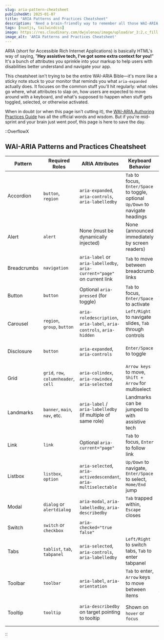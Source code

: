```yaml
---
slug: aria-pattern-cheatsheet
publishedAt: 2025-01-07
title: "ARIA Patterns and Practices Cheatsheet"
description: 'Need a brain-friendly way to remember all those WAI-ARIA doohickeys? Same. This is a quick-hit reference guide for common UI patterns.'
tags: [nuxtjs, tailwindcss]
image: https://res.cloudinary.com/dwjulenau/image/upload/ar_3:2,c_fill,dpr_auto,f_auto,fl_progressive,q_auto/v1745245227/josh-portfolio/assets_task_01jscbab7dekctaz7mx7356yxp_img_0.webp
image_alt: 'ARIA Patterns and Practices Cheatsheet'
---
```

ARIA (short for Accessible Rich Internet Applications) is basically HTML's way of saying, "<strong>Hey assistive tech, I've got some extra context for you!</strong>" It's a bunch of attributes you sprinkle into your markup to help users with disabilities better understand and navigate your app.

This cheatsheet isn't trying to be the entire WAI-ARIA Bible&mdash;it's more like a sticky note stuck to your monitor that reminds you what `aria-expanded` actually does. It focuses on the common stuff you'll hit regularly: what roles go where, what attributes to slap on, how users are expected to move around with a keyboard, and what's supposed to happen when stuff gets toggled, selected, or otherwise activated.

When in doubt (or when this page isn't cutting it), the [WAI-ARIA Authoring Practices Guide](https://www.w3.org/WAI/ARIA/apg/patterns/) has all the official words and wisdom. But if you're mid-sprint and your brain just went poof, this page is here to save the day.

::OverflowX
## WAI-ARIA Patterns and Practices Cheatsheet

| Pattern     | Required Roles                         | ARIA Attributes                                                                 | Keyboard Behavior                                                                                      | Active State Behavior                                                                 |
|-------------|----------------------------------------|----------------------------------------------------------------------------------|---------------------------------------------------------------------------------------------------------|----------------------------------------------------------------------------------------|
| Accordion   | `button`, `region`                     | `aria-expanded`, `aria-controls`, `aria-labelledby`                             | `Tab` to focus, `Enter/Space` to toggle, optional `Up/Down` to navigate headings                        | `aria-expanded="true"` when open                                                      |
| Alert       | `alert`                                | None (must be dynamically injected)                                             | None (announced immediately by screen readers)                                                          | Shown via injection triggers AT announcement                                          |
| Breadcrumbs | `navigation`                           | `aria-label` or `aria-labelledby`, `aria-current="page"` on current link        | `Tab` to move between breadcrumb links                                                                  | `aria-current="page"` marks the active crumb                                          |
| Button      | `button`                               | Optional `aria-pressed` (for toggle)                                            | `Tab` to focus, `Enter/Space` to activate                                                               | `aria-pressed="true"` for toggled buttons                                             |
| Carousel    | `region`, `group`, `button`            | `aria-roledescription`, `aria-label`, `aria-controls`, `aria-hidden`            | `Left/Right` to navigate slides, `Tab` through controls                                                 | Current slide uses `aria-hidden="false"`                                              |
| Disclosure  | `button`                               | `aria-expanded`, `aria-controls`                                                | `Enter/Space` to toggle                                                                                 | `aria-expanded="true"` when content shown                                             |
| Grid        | `grid`, `row`, `columnheader`, `cell`  | `aria-colindex`, `aria-rowindex`, `aria-selected`                               | `Arrow keys` to move, `Shift + Arrow` for multiselect                                                   | `aria-selected="true"` on selected cells                                              |
| Landmarks   | `banner`, `main`, `nav`, etc.          | `aria-label` / `aria-labelledby` (if multiple of same role)                     | Landmarks can be jumped to with assistive tech                                                          | Not applicable                                                                         |
| Link        | `link`                                 | Optional `aria-current="page"`                                                  | `Tab` to focus, `Enter` to follow link                                                                  | `aria-current` identifies current page                                                 |
| Listbox     | `listbox`, `option`                    | `aria-selected`, `aria-activedescendant`, `aria-multiselectable`                | `Up/Down` to navigate, `Enter/Space` to select, `Home/End` jump                                         | Selected option has `aria-selected="true"`                                            |
| Modal       | `dialog` or `alertdialog`              | `aria-modal`, `aria-labelledby`, `aria-describedby`                             | `Tab` trapped within, `Escape` closes                                                                   | Focus must remain inside, `aria-modal="true"`                                         |
| Switch      | `switch` or `checkbox`                 | `aria-checked="true false"`|                                                     | `Space` to toggle                                                                                       | `aria-checked` reflects state                                                         |
| Tabs        | `tablist`, `tab`, `tabpanel`           | `aria-selected`, `aria-controls`, `aria-labelledby`                             | `Left/Right` to switch tabs, `Tab` to enter tabpanel                                                    | Active tab uses `aria-selected="true"`; active panel shown                            |
| Toolbar     | `toolbar`                              | `aria-label`, `aria-orientation`                                                | `Tab` to enter, `Arrow` keys to move between items                                                      | Toolbar buttons may use `aria-pressed` if toggleable                                  |
| Tooltip     | `tooltip`                              | `aria-describedby` on target pointing to tooltip                                | Shown on `hover` or `focus`                                                                            | Tooltip content shown, referenced from target                                          |

::
